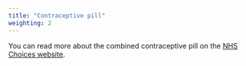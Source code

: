 ```yaml
---
title: "Contraceptive pill"
weighting: 2
---
```


You can read more about the combined contraceptive pill on the [NHS Choices website](http://www.nhs.uk/conditions/contraception-guide/pages/combined-contraceptive-pill.aspx).
